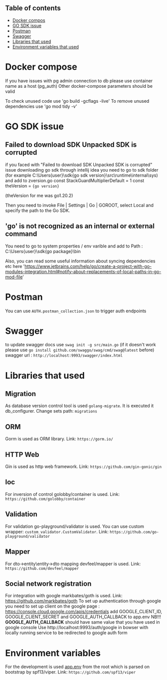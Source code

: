 ## Table of contents
* [Docker compos](#docker-compose)
* [GO SDK issue](#go-sdk-issue)
* [Postman](#postman)
* [Swagger](#swagger)
* [Libraries that used](#libraries-that-used)
* [Environment variables that used](#environment-variables)

# Docker compose

If you have issues with pg admin connection to db please use container name as a host (pg_auth) 
Other docker-compose parameters should be valid

To check unused code use 'go build -gcflags -live'
To remove unused dependencies use 'go mod tidy -v'

# GO SDK issue
## Failed to download SDK Unpacked SDK is corrupted
if you faced with "Failed to download SDK Unpacked SDK is corrupted" issue downloading go sdk through intellij idea
you need to go to sdk folder (for example C:\Users\{user}\sdk\{go sdk version}\src\runtime\internal\sys) and
add to zversion.go 
const StackGuardMultiplierDefault = 1 
const theVersion = `{go version}` 

(theVersion for me was go1.20.2)
 
Then you need to invoke File | Settings | Go | GOROOT, select Local and specify the path to the Go SDK.
 
## 'go' is not recognized as an internal or external command
You need to go to system properties / env varible and add to Path : C:\Users\{user}\sdk\{go package}\bin

Also, you can read some useful information about syncing dependencies etc here 
'https://www.jetbrains.com/help/go/create-a-project-with-go-modules-integration.html#notify-about-replacements-of-local-paths-in-go-mod-file'

# Postman
You can use `AUTH.postman_collection.json` to trigger auth endpoints

# Swagger
to update swagger docs use `swag init -g src/main.go`
(if it doesn't work please use `go install github.com/swaggo/swag/cmd/swag@latest` before)
swagger url : `http://localhost:9993/swagger/index.html`

# Libraries that used
## Migration
As database version control tool is used `golang-migrate`. It is executed it db_configurer. Change sets path: `migrations`

## ORM
Gorm is used as ORM library. Link: `https://gorm.io/`

## HTTP Web
Gin is used as http web framework. Link: `https://github.com/gin-gonic/gin`

## Ioc
For inversion of control golobby/container is used. Link: `https://github.com/golobby/container`

## Validation
For validation go-playground/validator is used. You can use custom wrapper: `custom_validator.CustomValidator`. Link: `https://github.com/go-playground/validator`

## Mapper
For dto->entity\entity->dto mapping devfeel/mapper is used. Link: `https://github.com/devfeel/mapper` 

## Social network registration
For integration with google markbates/goth is used. Link: https://github.com/markbates/goth
To set up authentication through google you need to 
set up client on the google page : https://console.cloud.google.com/apis/credentials
add GOOGLE_CLIENT_ID, GOOGLE_CLIENT_SECRET and GOOGLE_AUTH_CALLBACK to
app.env NB!!! **GOOGLE_AUTH_CALLBACK** should have same value that you have used in google console
Use http://localhost:9993/auth/google in bowser with locally running service to be redirected to google auth form


# Environment variables
For the development is used [app.env](app.env) from the root which is parsed on bootstrap by spf13/viper. Link: `https://github.com/spf13/viper`